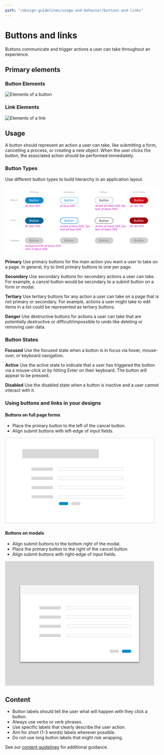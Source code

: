 ```yaml
---
path: "/design-guidelines/usage-and-behavior/buttons-and-links"
---
```

# Buttons and links
Buttons communicate and trigger actions a user can take throughout an experience.

## Primary elements
### Button Elements
![Elements of a button](img/x.png)

### Link Elements
![Elements of a link](img/x.png)

## Usage
A button should represent an action a user can take, like submitting a form, cancelling a process, or creating a new object. When the user clicks the button, the associated action should be performed immediately.

### Button Types
Use different button types to build hierarchy in an application layout.

![Buttons Grid](img/buttons.png)

**Primary**
Use primary buttons for the main action you want a user to take on a page. In general, try to limit primary buttons to one per page.

**Secondary**
Use secondary buttons for secondary actions a user can take. For example, a cancel button would be secondary to a submit button on a form or modal.

**Tertiary**
Use tertiary buttons for any action a user can take on a page that is not primary or secondary. For example, actions a user might take to edit items in a list could be represented as tertiary buttons.

**Danger**
Use destructive buttons for actions a user can take that are potentially destructive or difficult/impossible to undo like deleting or removing user data.

### Button States

**Focused**
Use the focused state when a button is in focus via hover, mouse-over, or keyboard navigation.

**Active**
Use the active state to indicate that a user has triggered the button via a mouse-click or by hitting Enter on their keyboard. The button will appear to be pressed.

**Disabled**
Use the disabled state when a button is inactive and a user cannot interact with it.

### Using buttons and links in your designs
#### Buttons on full page forms
* Place the primary button to the left of the cancel button.
* Align submit buttons with left-edge of input fields.

![Buttons on modals](img/button_on_form.png)

#### Buttons on modals
* Align submit buttons to the bottom right of the modal.
* Place the primary button to the right of the cancel button.
* Align submit buttons with right-edge of input fields.

![Buttons on modals](img/button_on_modal.png)

## Content 
* Button labels should tell the user what will happen with they click a button.
* Always use verbs or verb phrases.
* Use specific labels that clearly describe the user action.
* Aim for short (1-3 words) labels wherever possible.
* Do not use long button labels that might risk wrapping.

See our [content guidelines](/design-guidelines/content/) for additional guidance.
